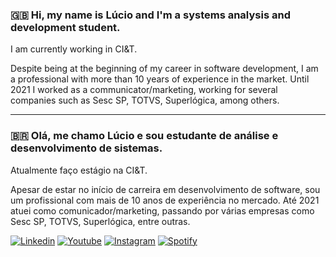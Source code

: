 
### 🇬🇧 Hi, my name is Lúcio and I'm a systems analysis and development student.
I am currently working in CI&T.

Despite being at the beginning of my career in software development, I am a professional with more than 10 years of experience in the market. Until 2021 I worked as a communicator/marketing, working for several companies such as Sesc SP, TOTVS, Superlógica, among others.

-----

### 🇧🇷 Olá, me chamo Lúcio e sou estudante de análise e desenvolvimento de sistemas.
Atualmente faço estágio na CI&T.

Apesar de estar no início de carreira em desenvolvimento de software, sou um profissional com mais de 10 anos de experiência no mercado. Até 2021 atuei como comunicador/marketing, passando por várias empresas como Sesc SP, TOTVS, Superlógica, entre outras.

[![Linkedin](https://img.shields.io/badge/LinkedIn-0077B5?style=for-the-badge&logo=linkedin&logoColor=white)](https://www.linkedin.com/in/lucioerico/)
[![Youtube](https://img.shields.io/badge/YouTube-FF0000?style=for-the-badge&logo=youtube&logoColor=white)](https://www.youtube.com/@LucioMoriyama)
[![Instagram](https://img.shields.io/badge/Instagram-E4405F?style=for-the-badge&logo=instagram&logoColor=white)](https://www.instagram.com/moriyamalucio/)
[![Spotify](https://img.shields.io/badge/Spotify-1ED760?&style=for-the-badge&logo=spotify&logoColor=white)](https://open.spotify.com/artist/6FI7q2rSPDwN2YmmtJGGda?si=L00wv8tRRACBFRReG8m9SQ)
